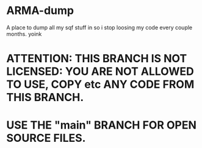 # ARMA-dump
A place to dump all my sqf stuff in so i stop loosing my code every couple months. yoink
# ATTENTION: THIS BRANCH IS NOT LICENSED: YOU ARE NOT ALLOWED TO USE, COPY etc ANY CODE FROM THIS BRANCH.
# USE THE "main" BRANCH FOR OPEN SOURCE FILES.